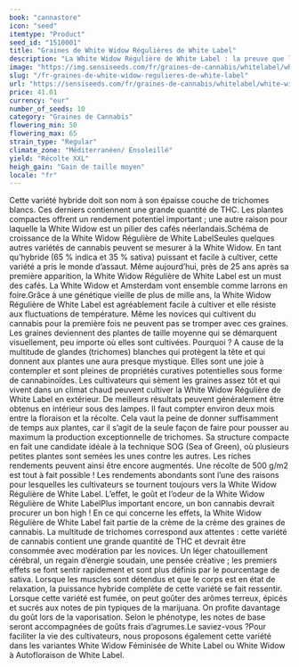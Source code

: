 ```yaml
---
book: "cannastore"
icon: "seed"
itemtype: "Product"
seed_id: "1510001"
title: "Graines de White Widow Régulières de White Label"
description: "La White Widow Régulière de White Label : la preuve que les classiques ne meurent pas. Teneur en THC : élevée. Récoltes : abondantes. Nature : robuste."
image: "https://img.sensiseeds.com/fr/graines-de-cannabis/whitelabel/white-widow-image.png"
slug: "/fr-graines-de-white-widow-regulieres-de-white-label"
url: "https://sensiseeds.com/fr/graines-de-cannabis/whitelabel/white-widow?a_aid=cannastore"
price: 41.01
currency: "eur"
number_of_seeds: 10
category: "Graines de Cannabis"
flowering_min: 50
flowering_max: 65
strain_type: "Regular"
climate_zone: "Méditerranéen/ Ensoleillé"
yield: "Récolte XXL"
heigh_gain: "Gain de taille moyen"
locale: "fr"
---
```

Cette variété hybride doit son nom à son épaisse couche de trichomes blancs. Ces derniers contiennent une grande quantité de THC. Les plantes compactes offrent un rendement potentiel important ; une autre raison pour laquelle la White Widow est un pilier des cafés néerlandais.Schéma de croissance de la White Widow Régulière de White LabelSeules quelques autres variétés de cannabis peuvent se mesurer à la White Widow. En tant qu’hybride (65 % indica et 35 % sativa) puissant et facile à cultiver, cette variété a pris le monde d’assaut. Même aujourd’hui, près de 25 ans après sa première apparition, la White Widow Régulière de White Label est un must des cafés. La White Widow et Amsterdam vont ensemble comme larrons en foire.Grâce à une génétique vieille de plus de mille ans, la White Widow Régulière de White Label est agréablement facile à cultiver et elle résiste aux fluctuations de température. Même les novices qui cultivent du cannabis pour la première fois ne peuvent pas se tromper avec ces graines. Les graines deviennent des plantes de taille moyenne qui se démarquent visuellement, peu importe où elles sont cultivées. Pourquoi ? A cause de la multitude de glandes (trichomes) blanches qui protègent la tête et qui donnent aux plantes une aura presque mystique. Elles sont une joie à contempler et sont pleines de propriétés curatives potentielles sous forme de cannabinoïdes. Les cultivateurs qui sèment les graines assez tôt et qui vivent dans un climat chaud peuvent cultiver la White Widow Régulière de White Label en extérieur. De meilleurs résultats peuvent généralement être obtenus en intérieur sous des lampes. Il faut compter environ deux mois entre la floraison et la récolte. Cela vaut la peine de donner suffisamment de temps aux plantes, car il s’agit de la seule façon de faire pour pousser au maximum la production exceptionnelle de trichomes. Sa structure compacte en fait une candidate idéale à la technique SOG (Sea of Green), où plusieurs petites plantes sont semées les unes contre les autres. Les riches rendements peuvent ainsi être encore augmentés. Une récolte de 500 g/m2 est tout à fait possible ! Les rendements abondants sont l’une des raisons pour lesquelles les cultivateurs se tournent toujours vers la White Widow Régulière de White Label. L’effet, le goût et l’odeur de la White Widow Régulière de White LabelPlus important encore, un bon cannabis devrait procurer un bon high ! En ce qui concerne les effets, la White Widow Régulière de White Label fait partie de la crème de la crème des graines de cannabis. La multitude de trichomes correspond aux attentes : cette variété de cannabis contient une grande quantité de THC et devrait être consommée avec modération par les novices. Un léger chatouillement cérébral, un regain d’énergie soudain, une pensée créative ; les premiers effets se font sentir rapidement et sont plus définis par le pourcentage de sativa. Lorsque les muscles sont détendus et que le corps est en état de relaxation, la puissance hybride complète de cette variété se fait ressentir. Lorsque cette variété est fumée, on peut goûter des arômes terreux, épicés et sucrés aux notes de pin typiques de la marijuana. On profite davantage du goût lors de la vaporisation. Selon le phénotype, les notes de base seront accompagnées de goûts frais d’agrumes.Le saviez-vous ?Pour faciliter la vie des cultivateurs, nous proposons également cette variété dans les variantes White Widow Féminisée de White Label ou White Widow à Autofloraison de White Label.
